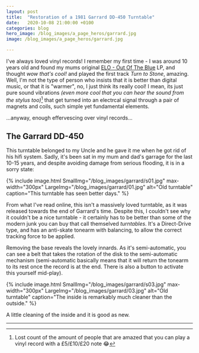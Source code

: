 ```yaml
---
layout: post
title:  "Restoration of a 1981 Garrard DD-450 Turntable"
date:   2020-10-08 21:00:00 +0100
categories: blog
hero_image: /blog_images/a_page_heros/garrard.jpg
image: /blog_images/a_page_heros/garrard.jpg

---
```


I've always loved vinyl records! I remember my first time - I was around 10 years old and found my mums original [ELO - Out Of The Blue](https://en.wikipedia.org/wiki/Out_of_the_Blue_(Electric_Light_Orchestra_album)) LP, and thought *wow that's cool!* and played the first track *Turn to Stone*, amazing. Well, I'm not the type of person who insists that it is better than digital music, or that it is "warmer", no, I just think its really cool! I mean, its just pure sound vibrations *(even more cool that you can hear the sound from the stylus too)*[^1] that get turned into an electrcal signal through a pair of magnets and coils, such simple yet fundamental elements.

...anyway, enough effervescing over vinyl records...

The Garrard DD-450
------------------
This turntable belonged to my Uncle and he gave it me when he got rid of his hifi system. Sadly, it's been sat in my mum and dad's garrage for the last 10-15 years, and despite avoiding damage from serious flooding, it is in a sorry state:

{% include image.html 
SmallImg="/blog_images/garrard/s01.jpg" max-width="300px" 
LargeImg="/blog_images/garrard/01.jpg" 
alt="Old turntable"
caption="This turntable has seen better days." 
%}

From what I've read online, this isn't a massively loved turntable, as it was released towards the end of Garrard's time. Despite this, I couldn't see why it couldn't be a nice turntable - it certainly has to be better than some of the modern junk you can buy that call themselved *turntables*. It's a Direct-Drive type, and has an anti-skate tonearm with balancing, to allow the correct tracking force to be applied.

Removing the base reveals the lovely innards. As it's semi-automatic, you can see a belt that takes the rotation of the disk to the semi-automatic  mechanism (semi-automatic basically means that it will return the tonearm to its rest once the record is at the end. There is also a button to activate this yourself mid-play).

{% include image.html 
SmallImg="/blog_images/garrard/s03.jpg" max-width="300px" 
LargeImg="/blog_images/garrard/03.jpg" 
alt="Old turntable"
caption="The inside is remarkably much cleaner than the outside." 
%}

A little cleaning of the inside and it is good as new. 

---
[^1]: Lost count of the amount of people that are amazed that you can play a vinyl record with a £5/£10/£20 note :joy: